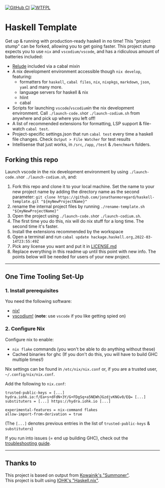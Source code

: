 [![GitHub CI](https://github.com/jonathanmoregard/haskell-template/workflows/CI/badge.svg)](https://github.com/jonathanmoregard/haskell-template/actions)
[![WTFPL](https://img.shields.io/github/license/jonathanmoregard/haskell-template)](LICENSE)

# Haskell Template

Get up & running with production-ready haskell in no time! This "project stump" can be forked, allowing you to get going faster. This project stump expects you to use `nix` and `vscodium/vscode`, and has a ridiculous amount of batteries included:

- [Relude](https://hackage.haskell.org/package/relude) included via a cabal mixin
- A nix development environment accessible though `nix develop`, featuring:
  - formatters for `haskell`, `cabal files`, `nix`, `nixpkgs`, `markdown`, `json`, `yaml` and many more.
  - language servers for haskell & nix
  - hlint
  - cabal
- Scripts for launching `vscode`/`vscodium`in the nix development environment.
  Call `./launch-code.sh`or `./launch-codium.sh` from anywhere and pick up where you left off!
- A list of recommended extensions for formatting, LSP support & file-watch `cabal test`.
- Project-specific settings.json that run `cabal test` every time a haskell file changes. Check `Output > File Watcher` for test results
- Intellisense that just works, in `/src`, `/app`, `/test` & `/benchmark` folders.

## Forking this repo

Launch vscode in the nix development environment by using `./launch-code.sh`or `./launch-codium.sh`, and:

1. Fork this repo and clone it to your local machine. Set the name to your new project name by adding the directory name as the second parameter: `git clone https://github.com/jonathanmoregard/haskell-template.git "${myNewProjectName}"`
2. rename the internal project files by running `./rename-template.sh "${myNewProjectName}"`
3. Open the project using `./launch-code.sh`or `./launch-codium.sh`.
4. The first time you do this, nix will do nix stuff for a long time. The second time it's faster.
5. Install the extensions recommended by the workspace
6. Open a terminal and run `cabal update hackage.haskell.org,2022-03-14T23:55:49Z`
7. Pick any license you want and put it in [LICENSE.md](LICENSE)
8. Replace everything in this readme up until this point with new info. The points below will be needed for users of your new project.

---

## One Time Tooling Set-Up

### 1. Install prerequisites

You need the following software:

- [nix!](https://nixos.org/download.html)
- [vscodium!](https://vscodium.com/#install) (**note**: use `vscode` if you like getting spied on)

### 2. Configure Nix

Configure nix to enable:

- `nix flake` commands (you won't be able to do anything without these)
- Cached binaries for ghc (If you don't do this, you will have to build GHC multiple times!)

Nix settings can be found in `/etc/nix/nix.conf` or, if you are a trusted user, `~/.config/nix/nix.conf`.

Add the following to `nix.conf`:

```
trusted-public-keys = [...] hydra.iohk.io:f/Ea+s+dFdN+3Y/G+FDgSq+a5NEWhJGzdjvKNGv0/EQ= [...]
substituters = [...] https://hydra.iohk.io [...]

experimental-features = nix-command flakes
allow-import-from-derivation = true
```

(The `[...]` denotes previous entries in the list of `trusted-public-keys` & `substituters`)

If you run into issues (= end up building GHC), check out the [troubleshooting guide](https://input-output-hk.github.io/haskell.nix/troubleshooting).

---

## Thanks to

This project is based on output from [Kowainik's "Summoner"](https://github.com/kowainik/summoner).  
This project is built using [IOHK's "Haskell.nix"](https://github.com/input-output-hk/haskell.nix).
